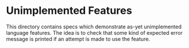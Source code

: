 # Unimplemented Features

This directory contains specs which demonstrate as-yet unimplemented language features. The idea is to check that some kind of expected error message is printed if an attempt is made to use the feature.
